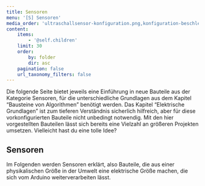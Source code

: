 ```yaml
---
title: Sensoren
menu: '[S] Sensoren'
media_order: 'ultraschallsensor-konfiguration.png,konfiguration-beschleunigungssensor.png,neigungsschalter-konfiguration.png,bewegungsmelder-vorkonfiguriert.png,bewegungsmelder-digital-konfiguriert.png,joystick-vorkonfiguriert.png,joystick-konfiguration.png,infrarot-sensoren.jpg,schaltplan-tcrt5000.png,konfiguration-tcrt5000-analog.png,konfiguration-tcrt5000-digital.png,tcrt5000-auslesen-analog.png,tcrt5000-digital-auslesen.png'
content:
    items:
        - '@self.children'
    limit: 30
    order:
        by: folder
        dir: asc
    pagination: false
    url_taxonomy_filters: false
---
```


<style>
    body {
        --abk: 'BK.S';
    }
</style>


Die folgende Seite bietet jeweils eine Einführung in neue Bauteile aus der Kategorie Sensoren, für die unterschiedliche Grundlagen aus dem Kapitel “Bausteine von Algorithmen” benötigt werden. Das Kapitel “Elektrische Grundlagen” ist zum tieferen Verständnis sicherlich hilfreich, aber für diese vorkonfigurierten Bauteile nicht unbedingt notwendig. Mit den hier vorgestellten Bauteilen lässt sich bereits eine Vielzahl an größeren Projekten umsetzen. Vielleicht hast du eine tolle Idee?

## Sensoren

Im Folgenden werden Sensoren erklärt, also Bauteile, die aus einer physikalischen Größe in der Umwelt eine elektrische Größe machen, die sich vom Arduino weiterverarbeiten lässt.
